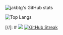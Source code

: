 ![jakbtg's GitHub stats](https://github-readme-stats-neon-five-10.vercel.app/api?username=jakbtg&show_icons=true&theme=tokyonight&count_private=true&card_width=495)

![Top Langs](https://github-readme-stats-neon-five-10.vercel.app/api/top-langs/?username=jakbtg&layout=compact&theme=tokyonight&exclude_repo=AAUT&langs_count=8&card_width=495)

[//]: # <img src="https://github-readme-streak-stats.herokuapp.com/?user=jakbtg&theme=tokyonight"/>
[![GitHub Streak](https://streak-stats.demolab.com/?user=jakbtg&theme=tokyonight)](https://git.io/streak-stats)
